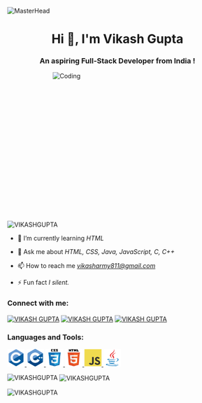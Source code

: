 ![MasterHead](https://user-images.githubusercontent.com/74038190/225813708-98b745f2-7d22-48cf-9150-083f1b00d6c9.gif)
<h1 align="center">Hi 👋, I'm Vikash Gupta</h1>
<h3 align="center">An aspiring Full-Stack Developer from India !</h3>
<img align="right" alt="Coding" width="400" height="340" src="https://user-images.githubusercontent.com/74038190/229223263-cf2e4b07-2615-4f87-9c38-e37600f8381a.gif">


<p align="left"> <img src="https://komarev.com/ghpvc/?username=VIKASHGUPTA16&label=Profile%20views&color=0e75b6&style=flat" alt="VIKASHGUPTA" /> </p>

- 🌱 I’m currently learning *HTML*

- 💬 Ask me about *HTML, CSS, Java, JavaScript, C, C++*

- 📫 How to reach me *vikasharmy811@gmail.com*

- ⚡ Fun fact *I silent.*

<h3 align="left">Connect with me:</h3>
<p align="left">
<a href="https://linkedin.com/in/vikash-gupta-16devlop/" target="blank"><img align="center" src="https://raw.githubusercontent.com/rahuldkjain/github-profile-readme-generator/master/src/images/icons/Social/linked-in-alt.svg" alt="VIKASH GUPTA" height="30" width="40" /></a>
<a href="https://x.com/GUPTA16VIKASH" target="blank"><img align="center" src="https://raw.githubusercontent.com/rahuldkjain/github-profile-readme-generator/master/src/images/icons/Social/twitter.svg" alt="VIKASH GUPTA" height="30" width="40" /></a>
<a href="https://instagram.com/gupta.16.vikash" target="blank"><img align="center" src="https://raw.githubusercontent.com/rahuldkjain/github-profile-readme-generator/master/src/images/icons/Social/instagram.svg" alt="VIKASH GUPTA" height="30" width="40" /></a>

</p>

<h3 align="left">Languages and Tools:</h3>
<p align="left"> <a href="https://www.cprogramming.com/" target="_blank" rel="noreferrer"> <img src="https://raw.githubusercontent.com/devicons/devicon/master/icons/c/c-original.svg" alt="c" width="40" height="40"/> </a> <a href="https://www.w3schools.com/cpp/" target="_blank" rel="noreferrer"> <img src="https://raw.githubusercontent.com/devicons/devicon/master/icons/cplusplus/cplusplus-original.svg" alt="cplusplus" width="40" height="40"/> </a> <a href="https://www.w3schools.com/css/" target="_blank" rel="noreferrer"> <img src="https://raw.githubusercontent.com/devicons/devicon/master/icons/css3/css3-original-wordmark.svg" alt="css3" width="40" height="40"/> </a> <a href="https://www.w3.org/html/" target="_blank" rel="noreferrer"> <img src="https://raw.githubusercontent.com/devicons/devicon/master/icons/html5/html5-original-wordmark.svg" alt="html5" width="40" height="40"/> </a> <a href="https://developer.mozilla.org/en-US/docs/Web/JavaScript" target="_blank" rel="noreferrer"> <img src="https://raw.githubusercontent.com/devicons/devicon/master/icons/javascript/javascript-original.svg" alt="javascript" width="40" height="40"/> </a> 
<a href="https://www.java.com/" target="_blank" rel="noreferrer">
  <img src="https://raw.githubusercontent.com/devicons/devicon/master/icons/java/java-original.svg" alt="java" width="40" height="40"/>
</a>
</p>

<p><img align="left" src="https://github-readme-stats.vercel.app/api/top-langs?username=vikashgupta16&show_icons=true&locale=en&layout=compact" alt="VIKASHGUPTA" /></p>

<p>&nbsp;<img align="center" src="https://github-readme-stats.vercel.app/api?username=vikashgupta16&show_icons=true&locale=en" alt="VIKASHGUPTA" /></p>

<p><img align="center" src="https://github-readme-streak-stats.herokuapp.com/?user=vikashgupta16&" alt="VIKASHGUPTA" /></p>
